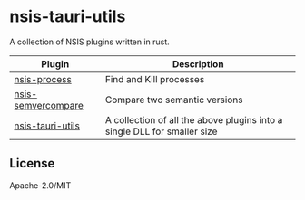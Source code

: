 # nsis-tauri-utils

A collection of NSIS plugins written in rust.

| Plugin                                             | Description                                                              |
| -------------------------------------------------- | ------------------------------------------------------------------------ |
| [nsis-process](./crates/nsis-process/)             | Find and Kill processes                                                  |
| [nsis-semvercompare](./crates/nsis-semvercompare/) | Compare two semantic versions                                            |
| [nsis-tauri-utils](./crates/nsis-tauri-utils/)     | A collection of all the above plugins into a single DLL for smaller size |

## License

Apache-2.0/MIT
